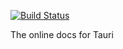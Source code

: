 [![Build Status](https://cloud.drone.io/api/badges/tauri-apps/tauri-apps.org/status.svg)](https://cloud.drone.io/tauri-apps/tauri-apps.org)

The online docs for Tauri
